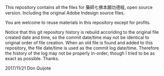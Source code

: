 This repository contains all the files for 藥師七佛本願功德經, open source
version. Including the original Adobe Indesign source files.

You are welcome to reuse materials in this repository except for profits.

Notice that this git repository history is rebuild accoriding to the original
file created date and time, so the commit date/time may not be identical to
original order of file creation. When an old file is found and added to this
repository, the file date/time is used as the commit log date/time. Therefore
the history of the log may not be properly in-order; though I tried to be as
exact as possible. Thanks.

2017/11/21
Don Quijote
